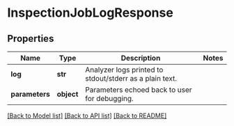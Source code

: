 # InspectionJobLogResponse

## Properties
Name | Type | Description | Notes
------------ | ------------- | ------------- | -------------
**log** | **str** | Analyzer logs printed to stdout/stderr as a plain text. | 
**parameters** | **object** | Parameters echoed back to user for debugging. | 

[[Back to Model list]](../README.md#documentation-for-models) [[Back to API list]](../README.md#documentation-for-api-endpoints) [[Back to README]](../README.md)


